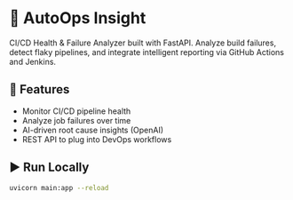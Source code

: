 # 🚀 AutoOps Insight

CI/CD Health & Failure Analyzer built with FastAPI. Analyze build failures, detect flaky pipelines, and integrate intelligent reporting via GitHub Actions and Jenkins.

## 🔧 Features

- Monitor CI/CD pipeline health
- Analyze job failures over time
- AI-driven root cause insights (OpenAI)
- REST API to plug into DevOps workflows

## ▶️ Run Locally

```bash
uvicorn main:app --reload
```
